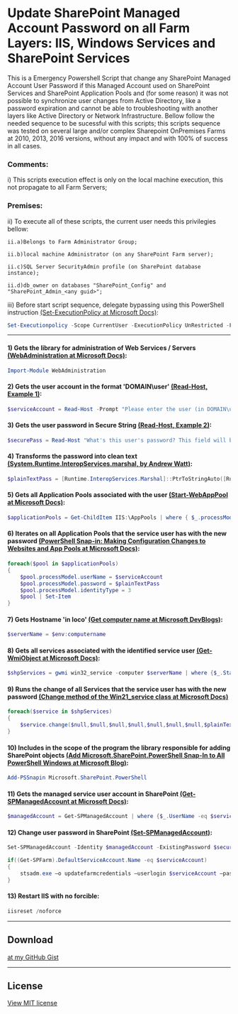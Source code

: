 # Update SharePoint Managed Account Password on all Farm Layers: IIS, Windows Services and SharePoint Services
This is a Emergency Powershell Script that change any SharePoint Managed Account User Password if this Managed Account used on SharePoint Services and SharePoint Application Pools and (for some reason) it was not possible to synchronize user changes from Active Directory, like a password expiration and cannot be able to troubleshooting with another layers like Active Directory or Network Infrastructure.
Bellow follow the needed sequence to be sucessful with this scripts; this scripts sequence was tested on several large and/or complex Sharepoint OnPremises Farms at 2010, 2013, 2016 versions, without any impact and with 100% of success in all cases.

### Comments:

i) This scripts execution effect is only on the local machine execution, this not propagate to all Farm Servers;

### Premises:

ii) To execute all of these scripts, the current user needs this privilegies bellow:

	ii.a)Belongs to Farm Administrator Group;
	
	ii.b)local machine Administrator (on any SharePoint Farm server);
	
	ii.c)SQL Server SecurityAdmin profile (on SharePoint database instance);
	
	ii.d)db_owner on databases "SharePoint_Config" and "SharePoint_Admin_<any guid>";

iii) Before start script sequence, delegate bypassing using this PowerShell instruction [(Set-ExecutionPolicy at Microsoft Docs)](https://docs.microsoft.com/en-us/powershell/module/microsoft.powershell.security/set-executionpolicy):
```powershell
Set-Executionpolicy -Scope CurrentUser -ExecutionPolicy UnRestricted -Force
```
---------------
#### 1) Gets the library for administration of Web Services / Servers [(WebAdministration at Microsoft Docs)](https://docs.microsoft.com/en-us/powershell/module/webadministration):
```powershell
Import-Module WebAdministration
```

#### 2) Gets the user account in the format 'DOMAIN\user' [(Read-Host, Example 1)](https://docs.microsoft.com/en-us/powershell/module/microsoft.powershell.utility/read-host):
```powershell
$serviceAccount = Read-Host -Prompt "Please enter the user (in DOMAIN\username format)."
```

#### 3) Gets the user password in Secure String [(Read-Host, Example 2)](https://docs.microsoft.com/en-us/powershell/module/microsoft.powershell.utility/read-host):
```powershell
$securePass = Read-Host "What's this user's password? This field will be encrypted:" -AsSecureString
```

#### 4) Transforms the password into clean text [(System.Runtime.InteropServices.marshal, by Andrew Watt)](https://books.google.com.br/books?id=lAvsnA5Ua68C&pg=PA214&lpg=PA214&dq=powershell+runtime.interopservices.marshal&source=bl&ots=XXJ_kHBLb5&sig=ACfU3U1-O-dyDEaq6N2EM0NmTzsmN20caA&hl=pt-BR&sa=X&ved=2ahUKEwjPor7ngbbjAhUBH7kGHWwGDSQ4ChDoATAJegQIAxAB#v=onepage&q=powershell%20runtime.interopservices.marshal&f=false):
```powershell
$plainTextPass = [Runtime.InteropServices.Marshal]::PtrToStringAuto([Runtime.InteropServices.Marshal]::SecureStringToBSTR($securePass))
```

#### 5) Gets all Application Pools associated with the user [(Start-WebAppPool at Microsoft Docs)](https://docs.microsoft.com/en-us/powershell/module/webadminstration/start-webapppool):
```powershell
$applicationPools = Get-ChildItem IIS:\AppPools | where { $_.processModel.userName -eq $serviceAccount }
```

#### 6) Iterates on all Application Pools that the service user has with the new password [(PowerShell Snap-in: Making Configuration Changes to Websites and App Pools at Microsoft Docs)](https://docs.microsoft.com/en-us/iis/manage/powershell/powershell-snap-in-making-simple-configuration-changes-to-web-sites-and-application-pools):
```powershell
foreach($pool in $applicationPools)
{
    $pool.processModel.userName = $serviceAccount
    $pool.processModel.password = $plainTextPass
    $pool.processModel.identityType = 3
    $pool | Set-Item
}
```

#### 7) Gets Hostname 'in loco' [(Get computer name at Microsoft DevBlogs)](https://devblogs.microsoft.com/scripting/powertip-use-powershell-to-get-computer-name/):
```powershell
$serverName = $env:computername
```

#### 8) Gets all services associated with the identified service user [(Get-WmiObject at Microsoft Docs)](https://docs.microsoft.com/en-us/powershell/module/microsoft.powershell.management/get-wmiobject):
```powershell
$shpServices = gwmi win32_service -computer $serverName | where {$_.StartName -eq $serviceAccount}
```

#### 9) Runs the change of all Services that the service user has with the new password [(Change method of the Win21_service class at Microsoft Docs)](https://docs.microsoft.com/pt-br/windows/win32/cimwin32prov/change-method-in-class-win32-service)
```powershell
foreach($service in $shpServices)
{
    $service.change($null,$null,$null,$null,$null,$null,$null,$plainTextPass)
}
```

#### 10) Includes in the scope of the program the library responsible for adding SharePoint objects [(Add Microsoft.SharePoint.PowerShell Snap-In to All PowerShell Windows at Microsoft Blog)](https://blogs.msdn.microsoft.com/kaevans/2011/11/14/add-microsoft-sharepoint-powershell-snap-in-to-all-powershell-windows/):
```powershell
Add-PSSnapin Microsoft.SharePoint.PowerShell
```

#### 11) Gets the managed service user account in SharePoint [(Get-SPManagedAccount at Microsoft Docs)](https://docs.microsoft.com/en-us/powershell/module/sharepoint-server/get-spmanagedaccount):
```powershell
$managedAccount = Get-SPManagedAccount | where {$_.UserName -eq $serviceAccount}
```

#### 12) Change user password in SharePoint [(Set-SPManagedAccount)](https://docs.microsoft.com/en-us/powershell/module/sharepoint-server/set-spmanagedaccount):
```powershell
Set-SPManagedAccount -Identity $managedAccount -ExistingPassword $securePass –UseExistingPassword:$True -Confirm:$False 

if((Get-SPFarm).DefaultServiceAccount.Name -eq $serviceAccount)
{
    stsadm.exe –o updatefarmcredentials –userlogin $serviceAccount –password $plainTextPass
}
```

#### 13) Restart IIS with no forcible:
```powershell
iisreset /noforce
```
----------------------
## Download

[at my GitHub Gist](https://gist.github.com/antonio-leonardo/a86d2fc714e3a4a6b20f8559e1ba7ad0)

----------------------
## License

[View MIT license](https://github.com/antonio-leonardo/UpdateSharePointManagedAccountPassword/blob/master/LICENSE)

